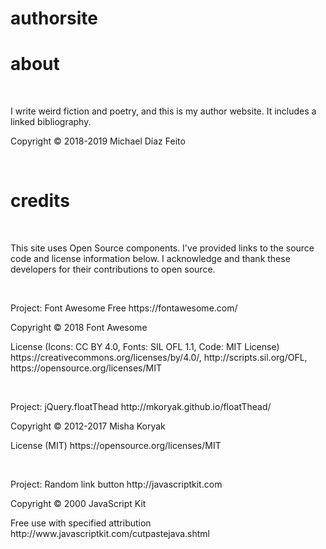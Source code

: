 # authorsite
<h1>about</h1>
<br>
<p>I write weird fiction and poetry, and this is my author website. It includes a linked bibliography.</p>
<p>Copyright &copy; 2018-2019 Michael Díaz Feito</p>
<br>
<h1>credits</h1>
<br>
<p>This site uses Open Source components. I've provided links to the source code and license information below. I acknowledge and thank these developers for their contributions to open source.</p>
<br>
<p>Project: Font Awesome Free https://fontawesome.com/</p>
<p>Copyright &copy; 2018 Font Awesome
<p>License (Icons: CC BY 4.0, Fonts: SIL OFL 1.1, Code: MIT License) https://creativecommons.org/licenses/by/4.0/, http://scripts.sil.org/OFL, https://opensource.org/licenses/MIT</p>
<br>
<p>Project: jQuery.floatThead http://mkoryak.github.io/floatThead/</p>
<p>Copyright &copy; 2012-2017 Misha Koryak</p>
<p>License (MIT) https://opensource.org/licenses/MIT</p>
<br>
<p>Project: Random link button http://javascriptkit.com</p>
<p>Copyright &copy; 2000 JavaScript Kit</p>
<p>Free use with specified attribution http://www.javascriptkit.com/cutpastejava.shtml</p>
